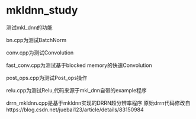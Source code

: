 # mkldnn_study
测试mkl_dnn的功能

bn.cpp为测试BatchNorm

conv.cpp为测试Convolution

fast_conv.cpp为测试基于blocked memory的快速Convolution

post_ops.cpp为测试Post_ops操作

relu.cpp为测试Relu,代码来源于mkl_dnn自带的example程序


drrn_mkldnn.cpp是基于mkldnn实现的DRRN超分辨率程序
原始drrn代码修改自https://blog.csdn.net/juebai123/article/details/83150984
